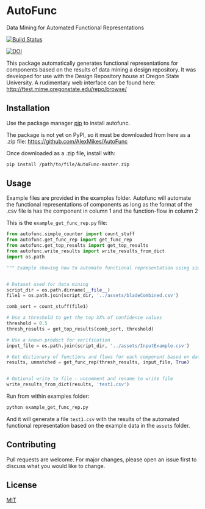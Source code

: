 # AutoFunc
Data Mining for Automated Functional Representations

[![Build Status](https://travis-ci.org/AlexMikes/AutoFunc.svg?branch=master)](https://travis-ci.org/AlexMikes/AutoFunc)

[![DOI](https://zenodo.org/badge/DOI/10.5281/zenodo.3243689.svg)](https://doi.org/10.5281/zenodo.3243689)

This package automatically generates functional representations for components based on the results of data mining a
design repository. It was developed for use with the Design Repository house at Oregon State University. A rudimentary 
web interface can be found here: http://ftest.mime.oregonstate.edu/repo/browse/

## Installation

Use the package manager [pip](https://pip.pypa.io/en/stable/) to install autofunc.

The package is not yet on PyPI, so it must be downloaded from here as a .zip file: https://github.com/AlexMikes/AutoFunc

Once downloaded as a .zip file, install with:

```bash
pip install /path/to/file/AutoFunc-master.zip
```

## Usage

Example files are provided in the examples folder. Autofunc will automate the functional representations of components
as  long as the format of the .csv file is has the component in column 1 and the function-flow in column 2


This is the ```example_get_func_rep.py``` file:

```python
from autofunc.simple_counter import count_stuff
from autofunc.get_func_rep import get_func_rep
from autofunc.get_top_results import get_top_results
from autofunc.write_results import write_results_from_dict
import os.path

""" Example showing how to automate functional representation using simple counting  """


# Dataset used for data mining
script_dir = os.path.dirname(__file__)
file1 = os.path.join(script_dir, '../assets/bladeCombined.csv')

comb_sort = count_stuff(file1)

# Use a threshold to get the top XX% of confidence values
threshold = 0.5
thresh_results = get_top_results(comb_sort, threshold)

# Use a known product for verification
input_file = os.path.join(script_dir, '../assets/InputExample.csv')

# Get dictionary of functions and flows for each component based on data mining
results, unmatched = get_func_rep(thresh_results, input_file, True)


# Optional write to file - uncomment and rename to write file
write_results_from_dict(results, 'test1.csv')
```


Run from within examples folder:

```bash
python example_get_func_rep.py
```

And it will generate a file ```test1.csv``` with the results of the automated functional representation based on 
the example data in the ```assets``` folder.

## Contributing
Pull requests are welcome. For major changes, please open an issue first to discuss what you would like to change.

## License
[MIT](https://choosealicense.com/licenses/mit/)